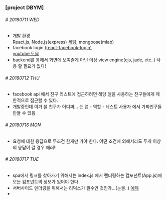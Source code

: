 ### [project DBYM]

###### # 20180711 WED

- 개발 환경  
  React.js, Node.js(express) [세팅](https://www.youtube.com/watch?v=8bNlffXEcC0), mongoose(mlab)
- facebook login [(react-facebook-login)](https://www.npmjs.com/package/react-facebook-login)  
  [youtube 도움](https://www.youtube.com/watch?v=ea9KyE78qKI)
- backend를 통해서 화면에 보여줄게 아닌 이상 view engine(ejs, jade, etc..) 사용 할 필요가 없다!

###### # 20180712 THU

- facebook api 에서 친구 리스트에 접근하려면 해당 앨을 사용하는 친구들에게 제한적으로 접근할 수 있다.
- 개발중인데 이거 쓸 친구가 어디쪄... 는 앱 - 역할 - 테스트 사용자 에서 가짜친구들 만들 수 있음

###### # 20180716 MON

- 요청에 대한 응답으로 무조건 한개만 가야 한다. 어떤 조건에 의해서라도 두개 이상의 응답이 갈 경우 에러!!

###### # 20180717 TUE

- spa에서 링크를 찾아가기 위해서는 index.js 에서 렌더링하는 컴포넌트(App.js)에 모든 컴포넌트의 정보가 있어야 한다.
- 서버사이드 렌더링을 위해서는 리덕스가 필수인 것인가...(눈물..)  [예제](https://velopert.com/3425)
- 

